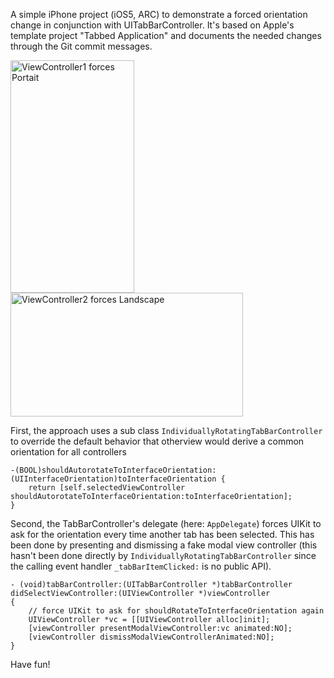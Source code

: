 A simple iPhone project (iOS5, ARC) to demonstrate a forced orientation change in conjunction with UITabBarController. It's based on Apple's template project "Tabbed Application" and documents the needed changes through the Git commit messages.

<img alt="ViewController1 forces Portait" src="/HBehrens/UITabBarControllerOrientation/blob/master/screenshots/portrait.png?raw=true" width="198" height="372">
<img alt="ViewController2 forces Landscape" src="/HBehrens/UITabBarControllerOrientation/blob/master/screenshots/landscape.png?raw=true" width="372" height="198">

First, the approach uses a sub class `IndividuallyRotatingTabBarController` to override the default behavior that otherview would derive a common orientation for all controllers

    -(BOOL)shouldAutorotateToInterfaceOrientation:(UIInterfaceOrientation)toInterfaceOrientation {
        return [self.selectedViewController shouldAutorotateToInterfaceOrientation:toInterfaceOrientation];
    }

Second, the TabBarController's delegate (here: `AppDelegate`) forces UIKit to ask for the orientation every time another tab has been selected. This has been done by presenting and dismissing a fake modal view controller (this hasn't been done directly by `IndividuallyRotatingTabBarController` since the calling event handler `_tabBarItemClicked:` is no public API).

    - (void)tabBarController:(UITabBarController *)tabBarController didSelectViewController:(UIViewController *)viewController
    {
        // force UIKit to ask for shouldRotateToInterfaceOrientation again
        UIViewController *vc = [[UIViewController alloc]init];
        [viewController presentModalViewController:vc animated:NO];
        [viewController dismissModalViewControllerAnimated:NO];
    }

Have fun!